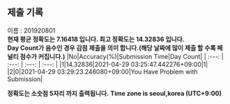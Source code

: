 


  
## 제출 기록  
이름 : 201920801  
**현재 평균 정확도는 7.16418 입니다. 최고 정확도는 14.32836 입니다.**  
**Day Count가 음수인 경우 감점 제출을 의미 합니다.(해당 날짜에 많이 제출 할 수록 페널티 점수가 커집니다.)**
|No|Accuracy(%)|Submission Time|Day Count|
| :---: | :---: | :---: | :---: |
|1|14.32836|2021-04-29 03:25:47.442276+09:00|1|
|2|0|2021-04-29 03:29:23.246080+09:00|You Have Problem with Submission|


**정확도는 소숫점 5자리 까지 출력됩니다.**
**Time zone is seoul,korea (UTC+9:00)**
